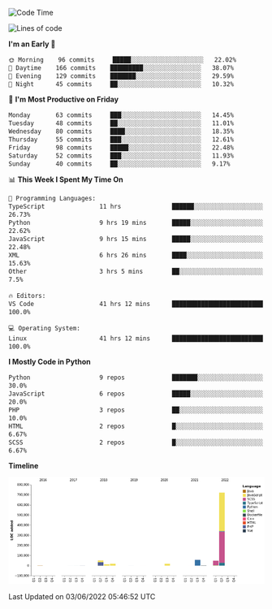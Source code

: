 <!--START_SECTION:waka-->
![Code Time](http://img.shields.io/badge/Code%20Time-0%20secs-blue)

![Lines of code](https://img.shields.io/badge/From%20Hello%20World%20I%27ve%20Written-931%20Thousand%20lines%20of%20code-blue)

**I'm an Early 🐤** 

```text
🌞 Morning    96 commits     █████░░░░░░░░░░░░░░░░░░░░   22.02% 
🌆 Daytime    166 commits    █████████░░░░░░░░░░░░░░░░   38.07% 
🌃 Evening    129 commits    ███████░░░░░░░░░░░░░░░░░░   29.59% 
🌙 Night      45 commits     ██░░░░░░░░░░░░░░░░░░░░░░░   10.32%

```
📅 **I'm Most Productive on Friday** 

```text
Monday       63 commits     ███░░░░░░░░░░░░░░░░░░░░░░   14.45% 
Tuesday      48 commits     ██░░░░░░░░░░░░░░░░░░░░░░░   11.01% 
Wednesday    80 commits     ████░░░░░░░░░░░░░░░░░░░░░   18.35% 
Thursday     55 commits     ███░░░░░░░░░░░░░░░░░░░░░░   12.61% 
Friday       98 commits     █████░░░░░░░░░░░░░░░░░░░░   22.48% 
Saturday     52 commits     ███░░░░░░░░░░░░░░░░░░░░░░   11.93% 
Sunday       40 commits     ██░░░░░░░░░░░░░░░░░░░░░░░   9.17%

```


📊 **This Week I Spent My Time On** 

```text
💬 Programming Languages: 
TypeScript               11 hrs              ██████░░░░░░░░░░░░░░░░░░░   26.73% 
Python                   9 hrs 19 mins       █████░░░░░░░░░░░░░░░░░░░░   22.62% 
JavaScript               9 hrs 15 mins       █████░░░░░░░░░░░░░░░░░░░░   22.48% 
XML                      6 hrs 26 mins       ████░░░░░░░░░░░░░░░░░░░░░   15.63% 
Other                    3 hrs 5 mins        ██░░░░░░░░░░░░░░░░░░░░░░░   7.5%

🔥 Editors: 
VS Code                  41 hrs 12 mins      █████████████████████████   100.0%

💻 Operating System: 
Linux                    41 hrs 12 mins      █████████████████████████   100.0%

```

**I Mostly Code in Python** 

```text
Python                   9 repos             ███████░░░░░░░░░░░░░░░░░░   30.0% 
JavaScript               6 repos             █████░░░░░░░░░░░░░░░░░░░░   20.0% 
PHP                      3 repos             ██░░░░░░░░░░░░░░░░░░░░░░░   10.0% 
HTML                     2 repos             █░░░░░░░░░░░░░░░░░░░░░░░░   6.67% 
SCSS                     2 repos             █░░░░░░░░░░░░░░░░░░░░░░░░   6.67%

```


**Timeline**

![Chart not found](https://raw.githubusercontent.com/telesoho/telesoho/master/charts/bar_graph.png) 


 Last Updated on 03/06/2022 05:46:52 UTC
<!--END_SECTION:waka-->


<!--
**telesoho/telesoho** is a ✨ _special_ ✨ repository because its `README.md` (this file) appears on your GitHub profile.

Here are some ideas to get you started:

- 🔭 I’m currently working on ...
- 🌱 I’m currently learning ...
- 👯 I’m looking to collaborate on ...
- 🤔 I’m looking for help with ...
- 💬 Ask me about ...
- 📫 How to reach me: ...
- 😄 Pronouns: ...
- ⚡ Fun fact: ...
-->
